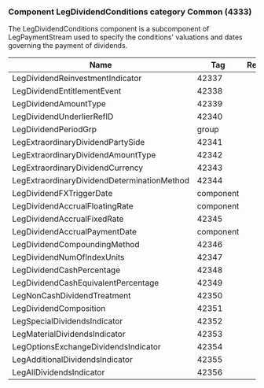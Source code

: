 ### Component LegDividendConditions category Common (4333)

The LegDividendConditions component is a subcomponent of LegPaymentStream used to specify the conditions' valuations and dates governing the payment of dividends.

| Name                                        | Tag       | Req'd |
|---------------------------------------------|-----------|----------|
| LegDividendReinvestmentIndicator            | 42337     |       |
| LegDividendEntitlementEvent                 | 42338     |       |
| LegDividendAmountType                       | 42339     |       |
| LegDividendUnderlierRefID                   | 42340     |       |
| LegDividendPeriodGrp                        | group     |       |
| LegExtraordinaryDividendPartySide           | 42341     |       |
| LegExtraordinaryDividendAmountType          | 42342     |       |
| LegExtraordinaryDividendCurrency            | 42343     |       |
| LegExtraordinaryDividendDeterminationMethod | 42344     |       |
| LegDividendFXTriggerDate                    | component |       |
| LegDividendAccrualFloatingRate              | component |       |
| LegDividendAccrualFixedRate                 | 42345     |       |
| LegDividendAccrualPaymentDate               | component |       |
| LegDividendCompoundingMethod                | 42346     |       |
| LegDividendNumOfIndexUnits                  | 42347     |       |
| LegDividendCashPercentage                   | 42348     |       |
| LegDividendCashEquivalentPercentage         | 42349     |       |
| LegNonCashDividendTreatment                 | 42350     |       |
| LegDividendComposition                      | 42351     |       |
| LegSpecialDividendsIndicator                | 42352     |       |
| LegMaterialDividendsIndicator               | 42353     |       |
| LegOptionsExchangeDividendsIndicator        | 42354     |       |
| LegAdditionalDividendsIndicator             | 42355     |       |
| LegAllDividendsIndicator                    | 42356     |       |

